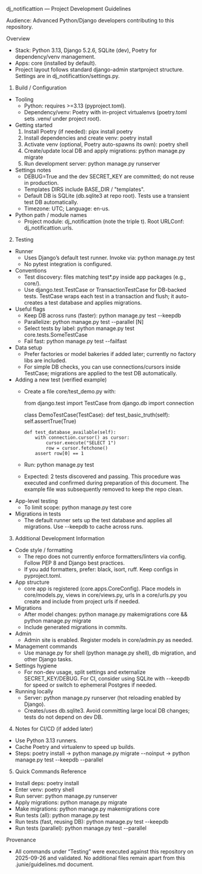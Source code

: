 dj_notificattion — Project Development Guidelines

Audience: Advanced Python/Django developers contributing to this repository.

Overview
- Stack: Python 3.13, Django 5.2.6, SQLite (dev), Poetry for dependency/venv management.
- Apps: core (installed by default).
- Project layout follows standard django-admin startproject structure. Settings are in dj_notificattion/settings.py.

1) Build / Configuration
- Tooling
  - Python: requires >=3.13 (pyproject.toml).
  - Dependency/venv: Poetry with in-project virtualenvs (poetry.toml sets .venv/ under project root).
- Getting started
  1. Install Poetry (if needed): pipx install poetry
  2. Install dependencies and create venv: poetry install
  3. Activate venv (optional, Poetry auto-spawns its own): poetry shell
  4. Create/update local DB and apply migrations: python manage.py migrate
  5. Run development server: python manage.py runserver
- Settings notes
  - DEBUG=True and the dev SECRET_KEY are committed; do not reuse in production.
  - Templates DIRS include BASE_DIR / "templates".
  - Default DB is SQLite (db.sqlite3 at repo root). Tests use a transient test DB automatically.
  - Timezone: UTC; Language: en-us.
- Python path / module names
  - Project module: dj_notificattion (note the triple t). Root URLConf: dj_notificattion.urls.

2) Testing
- Runner
  - Uses Django’s default test runner. Invoke via: python manage.py test
  - No pytest integration is configured.
- Conventions
  - Test discovery: files matching test*.py inside app packages (e.g., core/).
  - Use django.test.TestCase or TransactionTestCase for DB-backed tests. TestCase wraps each test in a transaction and flush; it auto-creates a test database and applies migrations.
- Useful flags
  - Keep DB across runs (faster): python manage.py test --keepdb
  - Parallelize: python manage.py test --parallel [N]
  - Select tests by label: python manage.py test core.tests.SomeTestCase
  - Fail fast: python manage.py test --failfast
- Data setup
  - Prefer factories or model bakeries if added later; currently no factory libs are included.
  - For simple DB checks, you can use connections/cursors inside TestCase; migrations are applied to the test DB automatically.
- Adding a new test (verified example)
  - Create a file core/test_demo.py with:
    
    from django.test import TestCase
    from django.db import connection
    
    class DemoTestCase(TestCase):
        def test_basic_truth(self):
            self.assertTrue(True)
        
        def test_database_available(self):
            with connection.cursor() as cursor:
                cursor.execute("SELECT 1")
                row = cursor.fetchone()
            assert row[0] == 1
    
  - Run: python manage.py test
  - Expected: 2 tests discovered and passing. This procedure was executed and confirmed during preparation of this document. The example file was subsequently removed to keep the repo clean.
- App-level testing
  - To limit scope: python manage.py test core
- Migrations in tests
  - The default runner sets up the test database and applies all migrations. Use --keepdb to cache across runs.

3) Additional Development Information
- Code style / formatting
  - The repo does not currently enforce formatters/linters via config. Follow PEP 8 and Django best practices.
  - If you add formatters, prefer: black, isort, ruff. Keep configs in pyproject.toml.
- App structure
  - core app is registered (core.apps.CoreConfig). Place models in core/models.py, views in core/views.py, urls in a core/urls.py you create and include from project urls if needed.
- Migrations
  - After model changes: python manage.py makemigrations core && python manage.py migrate
  - Include generated migrations in commits.
- Admin
  - Admin site is enabled. Register models in core/admin.py as needed.
- Management commands
  - Use manage.py for shell (python manage.py shell), db migration, and other Django tasks.
- Settings hygiene
  - For non-dev usage, split settings and externalize SECRET_KEY/DEBUG. For CI, consider using SQLite with --keepdb for speed or switch to ephemeral Postgres if needed.
- Running locally
  - Server: python manage.py runserver (hot reloading enabled by Django).
  - Creates/uses db.sqlite3. Avoid committing large local DB changes; tests do not depend on dev DB.

4) Notes for CI/CD (if added later)
- Use Python 3.13 runners.
- Cache Poetry and virtualenv to speed up builds.
- Steps: poetry install -> python manage.py migrate --noinput -> python manage.py test --keepdb --parallel

5) Quick Commands Reference
- Install deps: poetry install
- Enter venv: poetry shell
- Run server: python manage.py runserver
- Apply migrations: python manage.py migrate
- Make migrations: python manage.py makemigrations core
- Run tests (all): python manage.py test
- Run tests (fast, reusing DB): python manage.py test --keepdb
- Run tests (parallel): python manage.py test --parallel

Provenance
- All commands under “Testing” were executed against this repository on 2025-09-26 and validated. No additional files remain apart from this .junie/guidelines.md document.